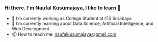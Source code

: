 ### Hi there. I'm Naufal Kusumajaya, I like to learn 👋


- 🔭 I’m currently working as College Student at ITS Surabaya
- 🌱 I’m currently learning about Data Science, Artificial Intelligence, and Web Development
- 📫 How to reach me: naufalkusumajaya@gmail.com
<!--
- 😄 Pronouns: ...
- ⚡ Fun fact: ...
- 👯 I’m looking to collaborate on ...
- 🤔 I’m looking for help with ...
- 💬 Ask me about ...
-->
